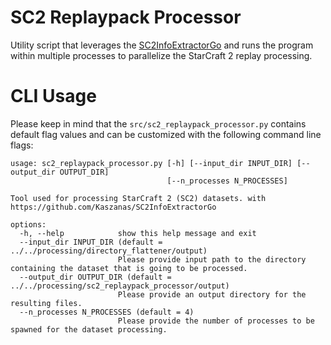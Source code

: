 # SC2 Replaypack Processor

Utility script that leverages the [SC2InfoExtractorGo](https://github.com/Kaszanas/SC2InfoExtractorGo) and runs the program within multiple processes to parallelize the StarCraft 2 replay processing.

# CLI Usage

Please keep in mind that the ```src/sc2_replaypack_processor.py```  contains default flag values and can be customized with the following command line flags:
```
usage: sc2_replaypack_processor.py [-h] [--input_dir INPUT_DIR] [--output_dir OUTPUT_DIR]
                                   [--n_processes N_PROCESSES]

Tool used for processing StarCraft 2 (SC2) datasets. with https://github.com/Kaszanas/SC2InfoExtractorGo      

options:
  -h, --help            show this help message and exit
  --input_dir INPUT_DIR (default = ../../processing/directory_flattener/output)
                        Please provide input path to the directory containing the dataset that is going to be processed.
  --output_dir OUTPUT_DIR (default = ../../processing/sc2_replaypack_processor/output)
                        Please provide an output directory for the resulting files.
  --n_processes N_PROCESSES (default = 4)
                        Please provide the number of processes to be spawned for the dataset processing.
```